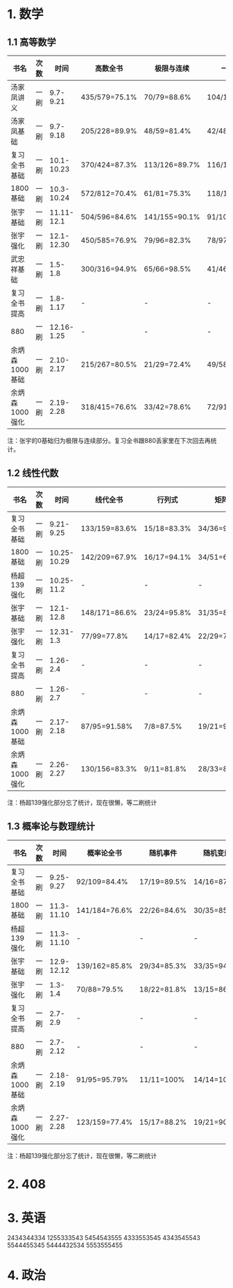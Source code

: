 # 1. 数学

## 1.1 高等数学

<div class="acc-table-高数2024">

| 书名 | 次数 | 时间 | 高数全书 | 极限与连续         | 一元微分 | 多元微分 | 微分方程 | 一元积分         | 多元积分 | 曲线曲面积分 | 无穷级数 | 空间解析几何       |
| --- | --- | --- | --- |---------------| --- | --- | --- |--------------| --- | --- | --- |--------------|
| 汤家凤讲义 | 一刷 | 9.7-9.21 | 435/579=75.1% | 70/79=88.6%   | 104/136=76.5% | 44/51=86.3% | 35/47=74.5% | 67/101=66.3% | 37/52=71.2% | 33/40=82.5% | 31/59=52.5% | 14/14=100%   |
| 汤家凤基础 | 一刷 | 9.7-9.18 | 205/228=89.9% | 48/59=81.4%   | 42/48=87.5% | 29/29=100% | 23/24=95.8% | 51/56=91.1%  | 12/12=100% | - | - | -            |
| 复习全书基础 | 一刷 | 10.1-10.23 | 370/424=87.3%  | 113/126=89.7% | 116/123=94.3% | 30/36=83.3% | 21/22=95.5% | 27/42=64.3%  | 33/40=82.5% | - | 21/25=84% | 9/10=90%     |
| 1800基础 | 一刷 | 10.3-10.24 | 572/812=70.4% | 61/81=75.3%   | 118/143=82.5% | 61/74=82.4% | 56/72=77.8% | 97/153=63.4% | 38/63=60.3% | 52/88=59.1% | 56/94=59.6% | 33/44=75%    |
| 张宇基础 | 一刷 | 11.11-12.1 | 504/596=84.6% | 141/155=90.1% | 91/105=86.7% | 31/36=86.1% | 29/36=80.6% | 95/117=81.2% | 20/27=74.1% | 35/41=85.4% | 42/56=75% | 20/23=87.0%  |
| 张宇强化 | 一刷 | 12.1-12.30 | 450/585=76.9% | 79/96=82.3% | 78/97=80.4% | 53/69=76.8% | 17/27=63.0% | 98/132=74.2% | 16/21=76.2% | 45/55=81.8% | 55/77=71.4% | 9/11=81.8% |
| 武忠祥基础 | 一刷 | 1.5-1.8 | 300/316=94.9% | 65/66=98.5% | 41/46=89.1% | 26/27=96.3% | 26/27=96.3% | 63/68=92.6%  | 12/12=100% | 25/27=92.6% | 26/27=96.3% | 16/16=100% |
| 复习全书提高 | 一刷 | 1.8-1.17 | - | - | - | - | - | - | - | - | - | - |
| 880 | 一刷 | 12.16-1.25 | - | - | - | - | - | - | - | - | - | - |
| 余炳森1000基础 | 一刷 | 2.10-2.17 | 215/267=80.5% | 21/29=72.4% | 49/58=84.5% | 21/25=84% | 19/27=70.4% | 45/54=83.3% | 36/40=90% | - | 16/22=72.7% | 8/12=66.7% |
| 余炳森1000强化 | 一刷 | 2.19-2.28 | 318/415=76.6% | 33/42=78.6% | 72/91=79.1% | 36/45=80% | 27/41=65.9% | 68/79=86.1% | 44/60=73.3% | - | 24/39=61.5% | 14/18=77.8% |

</div>

注：张宇的0基础归为极限与连续部分。复习全书跟880丢家里在下次回去再统计。


## 1.2 线性代数

<div class="acc-table-线代2024">

| 书名 | 次数 | 时间 | 线代全书 | 行列式  | 矩阵 | 向量 | 线性方程组 | 特征值 | 二次型 |
|----| --- | --- | --- |-------------| --- | --- | --- | --- | --- |
| 复习全书基础 | 一刷 | 9.21-9.25 | 133/159=83.6% | 15/18=83.3% | 34/36=94.4% | 19/28=67.9% | 20/23=87.0% | 25/32=78.1% | 20/22=91.0% | 
| 1800基础 | 一刷 | 10.25-10.29 | 142/209=67.9% | 16/17=94.1% | 34/51=66.7% | 22/27=81.5% | 21/30=70% | 29/54=53.7% | 20/30=66.7% |
| 杨超139强化 | 一刷 | 10.25-11.2 | - | - | - | - | - | - | - |
| 张宇基础 | 一刷 | 12.1-12.8 | 148/171=86.6% | 23/24=95.8% | 31/35=88.6% | 18/26=69.2% | 25/27=92.6% | 27/34=79.4% | 24/25=96% |
| 张宇强化 | 一刷 | 12.31-1.3 | 77/99=77.8% | 14/17=82.4% | 22/29=75.9% | 9/9=-100% | 6/10=60% | 14/19=73.7% | 12/15=80% |
| 复习全书提高 | 一刷 | 1.26-2.4 | - | - | - | - | - | - | - |
| 880 | 一刷 | 1.26-2.7 | - | - | - | - | - | - | - |
| 余炳森1000基础 | 一刷 | 2.17-2.18 | 87/95=91.58% | 7/8=87.5% | 19/21=90.5% | 19/19=100% | 10/11=90.9% | 21/22=95.5% | 11/14=78.6% |
| 余炳森1000强化 | 一刷 | 2.26-2.27 | 130/156=83.3% | 9/11=81.8% | 28/33=84.8% | 30/33=90.9% | 13/18=72.2% | 32/40=80% | 18/21=85.7% |

</div>

注：杨超139强化部分忘了统计，现在很懒，等二刷统计


## 1.3 概率论与数理统计

<div class="acc-table-概率论2024">

| 书名 | 次数 | 时间 | 概率论全书 | 随机事件 | 随机变量 | 多维随机变量 | 数字特征 | 大数定律 | 数理统计 | 参数估计 | 假设检验 |
| --- | --- | --- | --- | --- | --- |---| --- | --- | --- | --- | --- |
| 复习全书基础 | 一刷 | 9.25-9.27 | 92/109=84.4% | 17/19=89.5% | 14/16=87.5% | 17/19=89.5% | 14/17=82.3% | 5/5=100% | 10/14=71.4% | 11/14=78.6% | 4/5=80% |
| 1800基础 | 一刷 | 11.3-11.10 | 141/184=76.6% | 22/26=84.6% | 30/35=85.7% | 26/35=74.3% | 28/40=70% | 5/8=62.5% | 16/23=70.0% | 10/13=76.9% | 4/4=100% |
| 杨超139强化 | 一刷 | 11.3-11.10 | - | - | - | - | - | - | - | - | - |
| 张宇基础 | 一刷 | 12.9-12.12 | 139/162=85.8% | 29/34=85.3% | 33/35=94.3% | 24/29=82.8% | 19/25=76% | 10/11=90.1% | 24/28=85.7% | - | - |
| 张宇强化 | 一刷 | 1.3-1.4 | 70/88=79.5% | 18/22=81.8% | 13/15=86.7% | 13/17=76.5% | 8/13=61.5% | 3/3=100% | 3/4=75% | 12/14=85.7% | - |
| 复习全书提高 | 一刷 | 2.7-2.9 | - | - | - | - | - | - | - | - | - |
| 880 | 一刷 | 2.7-2.12 | - | - | - | - | - | - | - | - | - |
| 余炳森1000基础 | 一刷 | 2.18-2.19 | 91/95=95.79% | 11/11=100% | 14/14=100% | 19/20=95% | 20/20=100% | 5/5=100% | 10/12=83.3% | 12/13=92.3% | - |
| 余炳森1000强化 | 一刷 | 2.27-2.28 | 123/159=77.4% | 15/17=88.2% | 19/21=90.5% | 26/30=86.7% | 25/31=80.6% | 6/7=85.7% | 7/16=43.8% | 17/18=94.4% | 8/19=42.1% |

</div>

注：杨超139强化部分忘了统计，现在很懒，等二刷统计



# 2. 408




# 3. 英语


<div class="acc-table-阅读">

2434344334 1255333543 5454543555 4333553545 4343545543 5544455345 5444432534 5553555455 


</div>






# 4. 政治


